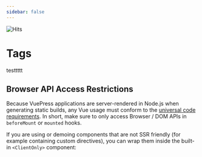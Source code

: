 ```yaml
---
sidebar: false
---
```


![Hits](https://hits.seeyoufarm.com/api/count/incr/badge.svg?url=https%3A%2F%2Fleekyounghwa.github.io&count_bg=%23413DC9&title_bg=%23555555&icon=vue-dot-js.svg&icon_color=%2335A843&title=KH%27s+Blog+Hits&edge_flat=true)

# Tags

<TagList /><TagList />testtttt

## Browser API Access Restrictions

Because VuePress applications are server-rendered in Node.js when generating static builds, any Vue usage must conform to the [universal code requirements](https://ssr.vuejs.org/en/universal.html). In short, make sure to only access Browser / DOM APIs in `beforeMount` or `mounted` hooks.

If you are using or demoing components that are not SSR friendly (for example containing custom directives), you can wrap them inside the built-in `<ClientOnly>` component:
<!--stackedit_data:
eyJoaXN0b3J5IjpbLTE3NDQ3MDkxMDhdfQ==
-->